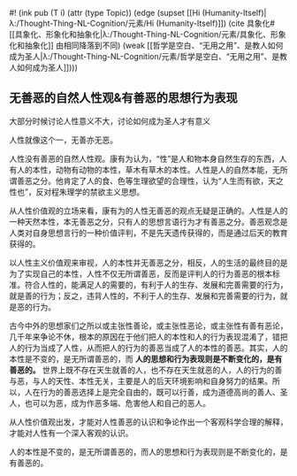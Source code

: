 #! (ink pub (T i) (attr (type Topic)) (edge (supset [[Hi (Humanity-Itself)|λ:/Thought-Thing-NL-Cognition/元素/Hi (Humanity-Itself)]]) (cite 具象化#[[具象化、形象化和抽象化|λ:/Thought-Thing-NL-Cognition/元素/具象化、形象化和抽象化]] 由相同降落到不同) (weak [[哲学是空白、“无用之用”、是教人如何成为圣人|λ:/Thought-Thing-NL-Cognition/元素/哲学是空白、“无用之用”、是教人如何成为圣人]])))

## 无善恶的自然人性观&有善恶的思想行为表现

大部分时候讨论人性意义不大，讨论如何成为圣人才有意义

人性就像这个一，无善亦无恶。

人性没有善恶的自然人性观。康有为认为，“性”是人和物本身自然生存的东西，人有人的本性，动物有动物的本性，草木有草木的本性。人性是人的自然本能，无所谓善恶之分。他肯定了人的食、色等生理欲望的合理性，认为“人生而有欲，天之性也”，反对程朱理学的禁欲主义思想。

从人性价值观的立场来看，康有为的人性无善恶的观点无疑是正确的。人性是人的一种天然本性，本无善恶之分，只有人的思想言语行为才有善恶之分。善恶观念是人类对自身思想言行的一种价值评判，不是先天遗传获得的，而是通过后天的教育获得的。

以人性主义价值观来审视，人的本性并无善恶之分，相反，人的生活的最终目的是为了实现自己的本性，人性不仅无所谓善恶，反而是评判人的行为善恶的根本标准。符合人性的，能满足人的需要的，有利于人的生存、发展和完善需要的行为，就是善的行为；反之，违背人性的，不利于人的生存、发展和完善需要的行为，就是恶的行为。

古今中外的思想家们之所以或主张性善论，或主张性恶论，或主张性有善有恶论，几千年来争论不休，根本的原因在于他们把人的本性和人的行为表现混淆了，错把人的行为当成了人性，从而把人的行为的善恶当成了人的本性的善恶。其实，人的本性是不变的，是无所谓善恶的，而 **人的思想和行为表现则是不断变化的，是有善恶的。** 世界上既不存在天生就善的人，也不存在天生就恶的人，人的行为的善与恶，与人的天性、本性无关，主要是人的后天环境影响和自身努力的结果。所以，人在行为的善恶选择上是完全自由的，既可以行善，成为道德高尚的善人、圣人，也可以为恶，成为作恶多端、危害他人和自己的恶人。

从人性价值观出发，才能对人性善恶的认识和争论作出一个客观科学合理的解释，才能对人性有一个深入客观的认识。

人的本性是不变的，是无所谓善恶的，而人的思想和行为表现则是不断变化的，是有善恶的。